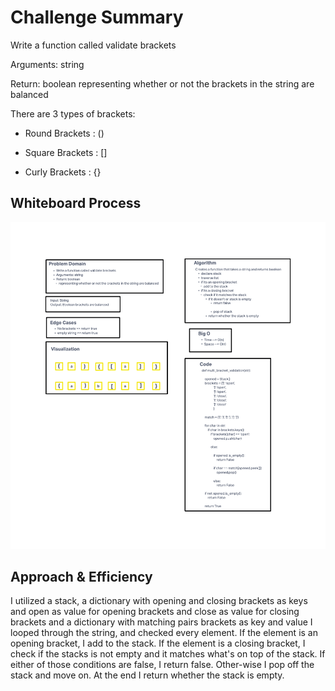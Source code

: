 # Challenge Summary
<!-- Description of the challenge -->
Write a function called validate brackets

Arguments: string

Return: boolean representing whether or not the brackets in the string are balanced

There are 3 types of brackets:

- Round Brackets : ()

- Square Brackets : []

- Curly Brackets : {}

## Whiteboard Process
<!-- Embedded whiteboard image -->
![WhiteBoard Image](./stack_queue_brackets.png)
## Approach & Efficiency
<!-- What approach did you take? Why? What is the Big O space/time for this approach? -->
I utilized a stack, a dictionary with opening and closing brackets as keys and open as value for opening brackets and close as value for closing brackets and a dictionary with matching pairs brackets as key and value I looped through the string, and checked every element. If the element is an opening bracket, I add to the stack. If the element is a closing bracket, I check if the stacks is not empty and it matches what's on top of the stack. If either of those conditions are false, I return false. Other-wise I pop off the stack and move on. At the end I return whether the stack is empty.


